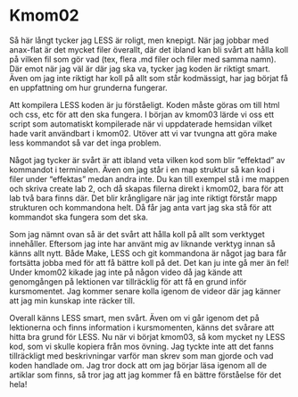 Kmom02
===============================

Så här långt tycker jag LESS är roligt, men knepigt. När jag jobbar med anax-flat är det mycket filer överallt, där det ibland kan bli svårt att hålla koll på
vilken fil som gör vad (tex, flera .md filer och filer med samma namn). Där emot när jag väl är där jag ska va, tycker jag koden är riktigt smart. Även om
jag inte riktigt har koll på allt som står kodmässigt, har jag börjat få en uppfattning om hur grunderna fungerar.

Att kompilera LESS koden är ju förståeligt. Koden måste göras om till html och css, etc för att den ska fungera. I början av kmom03 lärde vi oss ett script som
automatiskt kompilerade när vi uppdaterade hemsidan vilket hade varit användbart i kmom02. Utöver att vi var tvungna att göra make less kommandot så
var det inga problem.

Något jag tycker är svårt är att ibland veta vilken kod som blir “effektad” av kommandot i terminalen. Även om jag står i en map struktur så kan kod i filer under “effektas” medan andra inte. Du kan till exempel stå i me mappen och skriva create lab 2, och då skapas filerna direkt i kmom02, bara för att lab två bara finns där. Det blir krångligare när jag inte riktigt förstår mapp strukturen och kommandona helt. Då får jag anta vart jag ska stå för att kommandot ska fungera som
det ska.

Som jag nämnt ovan så är det svårt att hålla koll på allt som verktyget innehåller. Eftersom jag inte har använt mig av liknande verktyg innan så känns allt
nytt. Både Make, LESS och git kommandona är något jag bara får fortsätta jobba med för att få bättre koll på det. Det kan ju inte gå mer än fel!
Under kmom02 kikade jag inte på någon video då jag kände att genomgången på lektionen var tillräcklig för att få en grund inför kursmomentet.
Jag kommer senare kolla igenom de videor där jag känner att jag min kunskap inte räcker till.

Overall känns LESS smart, men svårt. Även om vi går igenom det på lektionerna och finns information i kursmomenten, känns det svårare att hitta bra
grund för LESS. Nu när vi börjat kmom03, så kom mycket ny LESS kod, som vi skulle kopiera från mos övning. Jag tyckte inte att det fanns tillräckligt
med beskrivningar varför man skrev som man gjorde och vad koden handlade om.
Jag tror dock att om jag börjar läsa igenom all de artiklar som finns, så tror jag att jag kommer få en bättre förståelse för det hela!
